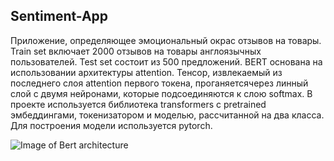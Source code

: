 ## Sentiment-App

Приложение, определяющее эмоциональный окрас отзывов на товары. Train set включает 2000 отзывов на товары англоязычных пользователей. Test set состоит из 500 предложений. BERT основана на использовании архитектуры attention. Тенсор, извлекаемый из последнего слоя attention первого токена, проганяетсячерез линный слой с двумя нейронами, которые подсоединяются к слою softmax. В проекте используется библиотека transformers с pretrained эмбеддингами, токенизатором и моделью, рассчитанной на два класса. Для построения модели используется pytorch. 

![Image of Bert architecture](http://jalammar.github.io/images/bert-output-vector.png)
